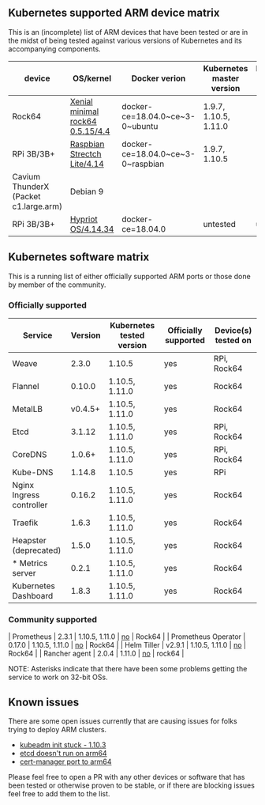 ## Kubernetes supported ARM device matrix

This is an (incomplete) list of ARM devices that have been tested or are in the midst of being tested against various versions of Kubernetes and its accompanying components.

| device | OS/kernel | Docker verion | Kubernetes master version | Kubernetes worker version |
|-|-|-|-|-|
| Rock64 | [Xenial minimal rock64 0.5.15/4.4](https://github.com/ayufan-rock64/linux-build/releases/tag/0.5.15)  | docker-ce=18.04.0~ce~3-0~ubuntu | 1.9.7, 1.10.5, 1.11.0 | 1.9.7, 1.10.5, 1.11.0 |
| RPi 3B/3B+ | [Raspbian Strectch Lite/4.14](https://www.raspberrypi.org/downloads/raspbian/) | docker-ce=18.04.0~ce~3-0~raspbian | 1.9.7, 1.10.5 | 1.9.7, 1.10.5 |
| Cavium ThunderX (Packet c1.large.arm) | Debian 9 | | | |
| RPi 3B/3B+ | [Hypriot OS/4.14.34](http://blog.hypriot.com/downloads/)  | docker-ce=18.04.0 | untested | untestd |

## Kubernetes software matrix

This is a running list of either officially supported ARM ports or those done by member of the community.

### Officially supported

| Service | Version | Kubernetes tested version | Officially supported | Device(s) tested on |
|-|-|-|-|-|
| Weave | 2.3.0 | 1.10.5 | yes | RPi, Rock64 |
| Flannel| 0.10.0| 1.10.5, 1.11.0| yes | Rock64 |
| MetalLB | v0.4.5+ | 1.10.5, 1.11.0 | yes | Rock64 |
| Etcd | 3.1.12| 1.10.5, 1.11.0 | yes | RPi, Rock64 |
| CoreDNS | 1.0.6+ | 1.10.5, 1.11.0 | yes | RPi, Rock64 |
| Kube-DNS | 1.14.8 | 1.10.5 | yes | RPi |
| Nginx Ingress controller | 0.16.2 | 1.10.5, 1.11.0 | yes | Rock64 |
| Traefik | 1.6.3| 1.10.5, 1.11.0 | yes | Rock64 |
| Heapster (deprecated) | 1.5.0 | 1.10.5, 1.11.0 | yes | Rock64 |
| * Metrics server | 0.2.1 | 1.10.5, 1.11.0 | yes | Rock64 |
| Kubernetes Dashboard | 1.8.3 | 1.10.5, 1.11.0 | yes | Rock64 |

### Community supported

| Prometheus | 2.3.1 | 1.10.5, 1.11.0 | [no](https://github.com/carlosedp/prometheus-ARM) | Rock64 |
| Prometheus Operator | 0.17.0 | 1.10.5, 1.11.0 | [no](https://github.com/carlosedp/prometheus-operator-ARM) | Rock64 |
| Helm Tiller | v2.9.1 | 1.10.5, 1.11.0 | [no](https://github.com/jessestuart/tiller-multiarch) | Rock64 |
| Rancher agent | 2.0.4 | 1.11.0 | [no](https://hub.docker.com/r/ags131/rancher-agent/) | rock64 |

NOTE: Asterisks indicate that there have been some problems getting the service to work on 32-bit OSs.

## Known issues

There are some open issues currently that are causing issues for folks trying to deploy ARM clusters.

* [kubeadm init stuck - 1.10.3](https://github.com/kubernetes/kubernetes/issues/61277#issuecomment-390484103)
* [etcd doesn't run on arm64](https://github.com/coreos/etcd/issues/5054)
* [cert-manager port to arm64](https://github.com/jetstack/cert-manager/pull/614)

Please feel free to open a PR with any other devices or software that has been tested or otherwise proven to be stable, or if there are blocking issues feel free to add them to the list.

